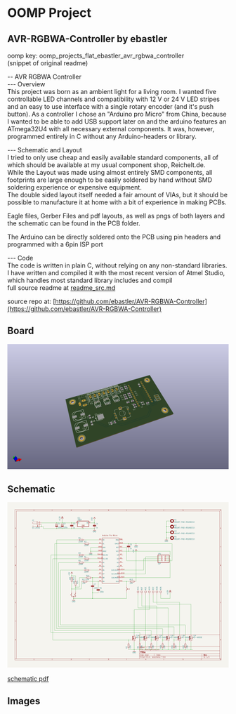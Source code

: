 # OOMP Project  
## AVR-RGBWA-Controller  by ebastler  
  
oomp key: oomp_projects_flat_ebastler_avr_rgbwa_controller  
(snippet of original readme)  
  
-- AVR RGBWA Controller  
--- Overview  
This project was born as an ambient light for a living room. I wanted five controllable LED channels and compatibility with 12 V or 24 V LED stripes and an easy to use interface with a single rotary encoder (and it's push button). As a controller I chose an "Arduino pro Micro" from China, because I wanted to be able to add USB support later on and the arduino features an ATmega32U4 with all necessary external components. It was, however, programmed entirely in C without any Arduino-headers or library.  
  
--- Schematic and Layout  
I tried to only use cheap and easily available standard components, all of which should be available at my usual component shop, Reichelt.de.  
While the Layout was made using almost entirely SMD components, all footprints are large enough to be easily soldered by hand without SMD soldering experience or expensive equipment.  
The double sided layout itself needed a fair amount of VIAs, but it should be possible to manufacture it at home with a bit of experience in making PCBs.  
  
Eagle files, Gerber Files and pdf layouts, as well as pngs of both layers and the schematic can be found in the PCB folder.  
  
The Arduino can be directly soldered onto the PCB using pin headers and programmed with a 6pin ISP port  
  
--- Code  
The code is written in plain C, without relying on any non-standard libraries. I have written and compiled it with the most recent version of Atmel Studio, which handles most standard library includes and compil  
  full source readme at [readme_src.md](readme_src.md)  
  
source repo at: [https://github.com/ebastler/AVR-RGBWA-Controller](https://github.com/ebastler/AVR-RGBWA-Controller)  
## Board  
  
[![working_3d.png](working_3d_600.png)](working_3d.png)  
## Schematic  
  
[![working_schematic.png](working_schematic_600.png)](working_schematic.png)  
  
[schematic pdf](working_schematic.pdf)  
## Images  

